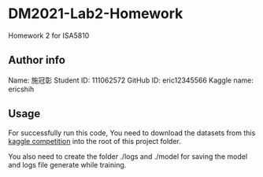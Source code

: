 # DM2021-Lab2-Homework
Homework 2 for ISA5810

## Author info
Name: 施冠彰
Student ID: 111062572
GitHub ID: eric12345566
Kaggle name: ericshih

## Usage
For successfully run this code, You need to download the datasets from this [kaggle competition](https://www.kaggle.com/competitions/dm2022-isa5810-lab2-homework/overview) into the root of this project folder. 

You also need to create the folder ./logs and ./model for saving the model and logs file generate while training.
